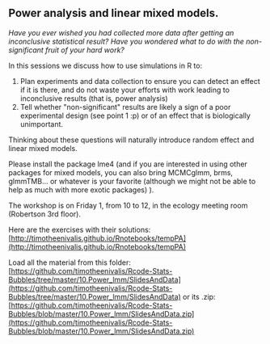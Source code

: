 ## Power analysis and linear mixed models.

_Have you ever wished you had collected more data after getting an inconclusive statistical result?_
_Have you wondered what to do with the non-significant fruit of your hard work?_

In this sessions we discuss how to use simulations in R to:
1) Plan experiments and data collection to ensure you can detect an effect if it is there, and do not waste your efforts with work leading to inconclusive results (that is, power analysis)
2) Tell whether "non-significant" results are likely a sign of a poor experimental design (see point 1 :p) or of an effect that is biologically unimportant.

Thinking about these questions will naturally introduce random effect and linear mixed models.

Please install the package lme4 (and if you are interested in using other packages for mixed models, you can also bring MCMCglmm, brms, glmmTMB... or whatever is your favorite (although we might not be able to help as much with more exotic packages) ).

The workshop is on Friday 1, from 10 to 12, in the ecology meeting room (Robertson 3rd floor).

Here are the exercises with their solutions:
[http://timotheenivalis.github.io/Rnotebooks/tempPA](http://timotheenivalis.github.io/Rnotebooks/tempPA)

Load all the material from this folder:
[https://github.com/timotheenivalis/Rcode-Stats-Bubbles/tree/master/10.Power_lmm/SlidesAndData](https://github.com/timotheenivalis/Rcode-Stats-Bubbles/tree/master/10.Power_lmm/SlidesAndData)
or its .zip:
[https://github.com/timotheenivalis/Rcode-Stats-Bubbles/blob/master/10.Power_lmm/SlidesAndData.zip](https://github.com/timotheenivalis/Rcode-Stats-Bubbles/blob/master/10.Power_lmm/SlidesAndData.zip)
